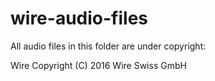 # wire-audio-files
All audio files in this folder are under copyright:

Wire
Copyright (C) 2016 Wire Swiss GmbH
